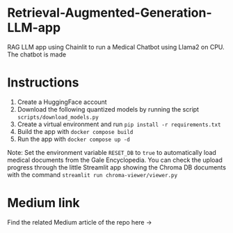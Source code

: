 # Retrieval-Augmented-Generation-LLM-app
RAG LLM app using Chainlit to run a Medical Chatbot using Llama2 on CPU. 
The chatbot is made 

# Instructions

1. Create a HuggingFace account 
2. Download the following quantized models by running the script `scripts/download_models.py`
3. Create a virtual environment and run `pip install -r requirements.txt`
4. Build the app with `docker compose build`
5. Run the app with `docker compose up -d`

Note: Set the environment variable `RESET_DB` to `true` to automatically load medical documents from the Gale Encyclopedia.
You can check the upload progress through the little Streamlit app showing the Chroma DB documents with the command `streamlit run chroma-viewer/viewer.py`


# Medium link
Find the related Medium article of the repo here -> 
